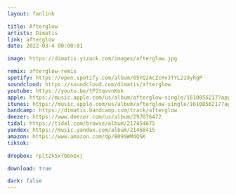 ```yaml
---
layout: fanlink

title: Afterglow
artists: Dimatis
link: afterglow
date: 2022-03-4 00:00:01

image: https://dimatis.yizack.com/images/afterglow.jpg

remix: afterglow-remix
spotify: https://open.spotify.com/album/65YQ2AcZcHvJTYL2zOyhgP
soundcloud: https://soundcloud.com/dimatis/afterglow
youtube: https://youtu.be/tP2tqvvnKok
apple: https://music.apple.com/us/album/afterglow-single/1610856217?app=music&ls=1
itunes: https://music.apple.com/us/album/afterglow-single/1610856217?app=itunes&ls=1
bandcamp: https://dimatis.bandcamp.com/track/afterglow
deezer: https://www.deezer.com/us/album/297076472
tidal: https://tidal.com/browse/album/217454675
yandex: https://music.yandex.com/album/21468415
amazon: https://www.amazon.com/dp/B09SWM4QSK
tiktok: 

dropbox: rplt2k5x7bbnexj

download: true

dark: false
---
```

